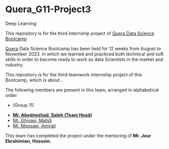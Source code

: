 # Quera_G11-Project3
Deep Learning

This repository is for the third internship project of [Quera Data Science Bootcamp](https://quera.org/college/bootcamp/data-science)

[Quera](https://quera.org/) Data Science Bootcamp has been held for 12 weeks from August to November 2023. in which we learned and practiced both technical and soft skills in order to become ready to work as data Scientists in the market and industry.

This repository is for the third teamwork internship project of this Bootcamp, which is about .

The following members are present in this team, arranged in alphabetical order:
- (Group 11)
* [**Mr. Abednezhad, Saleh (Team Head)**](https://github.com/mr-robot77)
* [Mr. Ghiyasi, Mahdi](https://github.com/mahdi-ghiyasi)
* [Mr. Moosaei, Amirali](https://github.com/mo0o0o0os)

This team has completed the project under the mentoring of **Mr. Jour Ebrahimian, Hossein**.
